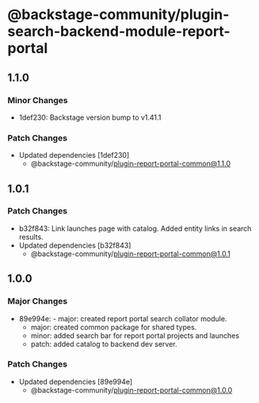 # @backstage-community/plugin-search-backend-module-report-portal

## 1.1.0

### Minor Changes

- 1def230: Backstage version bump to v1.41.1

### Patch Changes

- Updated dependencies [1def230]
  - @backstage-community/plugin-report-portal-common@1.1.0

## 1.0.1

### Patch Changes

- b32f843: Link launches page with catalog.
  Added entity links in search results.
- Updated dependencies [b32f843]
  - @backstage-community/plugin-report-portal-common@1.0.1

## 1.0.0

### Major Changes

- 89e994e: - major: created report portal search collator module.
  - major: created common package for shared types.
  - minor: added search bar for report portal projects and launches
  - patch: added catalog to backend dev server.

### Patch Changes

- Updated dependencies [89e994e]
  - @backstage-community/plugin-report-portal-common@1.0.0
